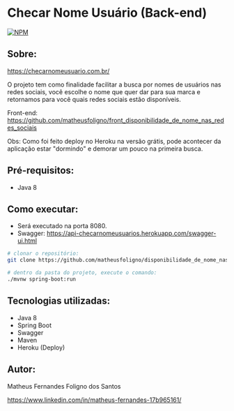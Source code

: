 # Checar Nome Usuário (Back-end)
[![NPM](https://img.shields.io/npm/l/react)](https://github.com/matheusfoligno/disponibilidade_de_nome_nas_redes_sociais/blob/master/LICENSE)

## Sobre:
https://checarnomeusuario.com.br/

O projeto tem como finalidade facilitar a busca por nomes de usuários nas redes sociais, você escolhe o nome que quer dar para sua marca e retornamos 
para você quais redes sociais estão disponíveis.

Front-end: https://github.com/matheusfoligno/front_disponibilidade_de_nome_nas_redes_sociais

Obs: Como foi feito deploy no Heroku na versão grátis, pode acontecer da aplicação estar "dormindo" e demorar um pouco na primeira busca.

## Pré-requisitos:
- Java 8

## Como executar:
 - Será executado na porta 8080.
 - Swagger: https://api-checarnomeusuarios.herokuapp.com/swagger-ui.html
```bash
# clonar o repositório:
git clone https://github.com/matheusfoligno/disponibilidade_de_nome_nas_redes_sociais.git

# dentro da pasta do projeto, execute o comando:
./mvnw spring-boot:run
```
## Tecnologias utilizadas:
- Java 8
- Spring Boot
- Swagger
- Maven
- Heroku (Deploy)

## Autor:
Matheus Fernandes Foligno dos Santos

https://www.linkedin.com/in/matheus-fernandes-17b965161/
